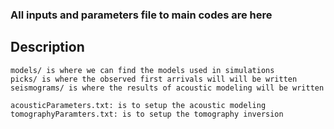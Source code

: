 ### All inputs and parameters file to main codes are here

## Description
    models/ is where we can find the models used in simulations
    picks/ is where the observed first arrivals will will be written
    seismograms/ is where the results of acoustic modeling will be written

    acousticParameters.txt: is to setup the acoustic modeling 
    tomographyParamters.txt: is to setup the tomography inversion

